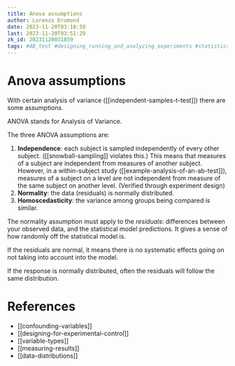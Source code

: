 ```yaml
---
title: Anova assumptions
author: Lorenzo Drumond
date: 2023-11-20T03:18:59
last: 2023-11-20T03:51:29
zk_id: 20231120031859
tags: #AB_test #designing_running_and_analyzing_experiments #statistics #design #week4 #rlang #theory #running #assumptions #control #test #experiment #coursera #anova
---
```



# Anova assumptions
With certain analysis of variance ([[independent-samples-t-test]]) there are some assumptions.

ANOVA stands for Analysis of Variance.

The three ANOVA assumptions are:
1. __Independence__: each subject is sampled independently of every other subject. ([[snowball-sampling]] violates this.) This means that measures of a subject are independent from measures of another subject. However, in a within-subject study ([[example-analysis-of-an-ab-test]]), measures of a subject on a level are not independent from measure of the same subject on another level. (Verified through experiment design)
2. __Normality__: the data (residuals) is normally distributed.
3. __Homoscedasticity__: the variance among groups being compared is similar.

The normality assumption must apply to the _residuals_: differences between your observed data, and the statistical model predictions. It gives a sense of how randomly off the statistical model is.

If the residuals are normal, it means there is no systematic effects going on not taking into account into the model.

If the response is normally distributed, often the residuals will follow the same distribution.

# References
- [[confounding-variables]]
- [[designing-for-experimental-control]]
- [[variable-types]]
- [[measuring-results]]
- [[data-distributions]]

